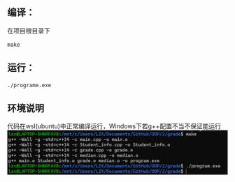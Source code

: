 ## 编译：
在项目根目录下
      
    make
## 运行：

    ./programe.exe
## 环境说明
代码在wsl(ubuntu)中正常编译运行，Windows下若g++配置不当不保证能运行
![alt text](image.png)
